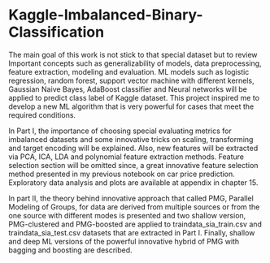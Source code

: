 # Kaggle-Imbalanced-Binary-Classification
The main goal of this work is not stick to that special dataset but to review Important concepts such as generalizability of models, data preprocessing, feature extraction, modeling and evaluation. ML models such as logistic regression, random forest, support vector machine with different kernels, Gaussian Naive Bayes, AdaBoost classifier and Neural networks will be applied to predict class label of Kaggle dataset. This project inspired me to develop a new ML algorithm that is very powerful for cases that meet the required conditions. 

In Part I, the importance of choosing special evaluating metrics for imbalanced datasets and some innovative tricks on scaling, transforming and target encoding will be explained. Also, new features will be extracted via PCA, ICA, LDA and polynomial feature extraction methods. Feature selection section will be omitted since, a great innovative feature selection method presented in my previous notebook on car price prediction. Exploratory data analysis and plots are available at appendix in chapter 15.

In part II, the theory behind innovative approach that called PMG, Parallel Modeling of Groups, for data are derived from multiple sources or from the one source with different modes is presented and two shallow version, PMG-clustered and PMG-boosted are applied to traindata_sia_train.csv and traindata_sia_test.csv datasets that are extracted in Part I. Finally, shallow and deep ML versions of the powerful innovative hybrid of PMG with bagging and boosting are described. 
